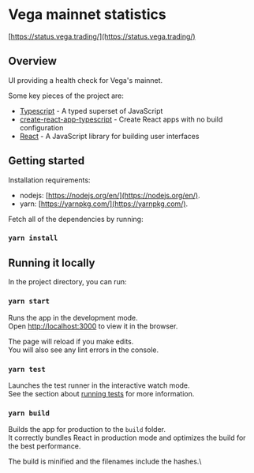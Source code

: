 # Vega mainnet statistics

[https://status.vega.trading/](https://status.vega.trading/)

## Overview

UI providing a health check for Vega's mainnet.

Some key pieces of the project are:

- [Typescript](http://www.typescriptlang.org/) - A typed superset of JavaScript
- [create-react-app-typescript](https://github.com/wmonk/create-react-app-typescript]) - Create React apps with no build configuration
- [React](https://reactjs.org/) - A JavaScript library for building user interfaces

## Getting started

Installation requirements:

- nodejs: [https://nodejs.org/en/](https://nodejs.org/en/).
- yarn: [https://yarnpkg.com/](https://yarnpkg.com/).

Fetch all of the dependencies by running:

### `yarn install`

## Running it locally

In the project directory, you can run:

### `yarn start`

Runs the app in the development mode.\
Open [http://localhost:3000](http://localhost:3000) to view it in the browser.

The page will reload if you make edits.\
You will also see any lint errors in the console.

### `yarn test`

Launches the test runner in the interactive watch mode.\
See the section about [running tests](https://facebook.github.io/create-react-app/docs/running-tests) for more information.

### `yarn build`

Builds the app for production to the `build` folder.\
It correctly bundles React in production mode and optimizes the build for the best performance.

The build is minified and the filenames include the hashes.\
